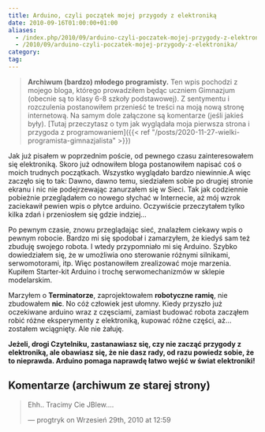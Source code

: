 ```yaml
---
title: Arduino, czyli początek mojej przygody z elektroniką
date: 2010-09-16T01:00:00+01:00
aliases:
  - /index.php/2010/09/arduino-czyli-poczatek-mojej-przygody-z-elektronika/
  - /2010/09/arduino-czyli-poczatek-mojej-przygody-z-elektronika/
category:
tag:
---
```


> **Archiwum (bardzo) młodego programisty.** Ten wpis pochodzi z mojego bloga, którego prowadziłem będąc uczniem Gimnazjum (obecnie są to klasy 6-8 szkoły podstawowej). Z sentymentu i rozczulenia postanowiłem przenieść te treści na moją nową stronę internetową. Na samym dole załączone są komentarze (jeśli jakieś były). [Tutaj przeczytasz o tym jak wyglądała moja pierwsza strona i przygoda z programowaniem]({{< ref "/posts/2020-11-27-wielki-programista-gimnazjalista" >}})
> 

Jak już pisałem w poprzednim poście, od pewnego czasu zainteresowałem się elektroniką. Skoro już odnowiłem bloga postanowiłem napisać coś o moich trudnych początkach. Wszystko wyglądało bardzo niewinnie.A więc zaczęło się to tak: Dawno, dawno temu, siedziałem sobie po drugiej stronie ekranu i nic nie podejrzewając zanurzałem się w Sieci. Tak jak codziennie pobieżnie przeglądałem co nowego słychać w Internecie, aż mój wzrok zaciekawił pewien wpis o płytce arduino. Oczywiście przeczytałem tylko kilka zdań i przeniosłem się gdzie indziej…

Po pewnym czasie, znowu przeglądając sieć, znalazłem ciekawy wpis o pewnym robocie. Bardzo mi się spodobał i zamarzyłem, że kiedyś sam też zbuduję swojego robota. I wtedy przypomniało mi się Arduino. Szybko dowiedziałem się, że w umożliwia ono sterowanie różnymi silnikami﻿, serwomotorami, itp. Więc postanowiłem zrealizować moje marzenia. Kupiłem Starter-kit Arduino i trochę serwomechanizmów w sklepie modelarskim.

Marzyłem o **Terminatorze**, zaprojektowałem **robotyczne ramię**, nie zbudowałem **nic**. No cóż człowiek jest ułomny. Kiedy przyszło już oczekiwane arduino wraz z częsciami, zamiast budować robota zacząłem robić różne eksperymenty z elektroniką, kupować różne części, aż… zostałem wciągnięty. Ale nie żałuję.

**Jeżeli, drogi Czytelniku, zastanawiasz się, czy nie zacząć przygody z elektroniką, ale obawiasz się, że nie dasz rady, od razu powiedz sobie, że to nieprawda. Arduino pomaga naprawdę łatwo wejść w świat elektroniki!**


## Komentarze (archiwum ze starej strony)

> Ehh.. Tracimy Cie JBlew….
> 
> — progtryk on Wrzesień 29th, 2010 at 12:59

